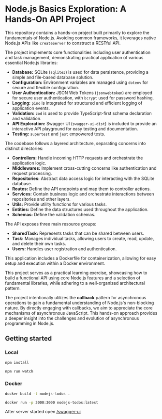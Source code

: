 # Node.js Basics Exploration: A Hands-On API Project

This repository contains a hands-on project built primarily to explore the fundamentals of Node.js. Avoiding common frameworks, it leverages native Node.js APIs like `createServer` to construct a RESTful API.

The project implements core functionalities including user authentication and task management, demonstrating practical application of various essential Node.js libraries:

- **Database:** SQLite (`sqlite3`) is used for data persistence, providing a simple and file-based database solution.
- **Configuration:** Environment variables are managed using `dotenv` for secure and flexible configuration.
- **User Authentication:** JSON Web Tokens (`jsonwebtoken`) are employed for secure user authentication, with `bcrypt` used for password hashing.
- **Logging:** `pino` is integrated for structured and efficient logging of application events.
- **Validation:** `zod` is used to provide TypeScript-first schema declaration and validation.
- **API Exploration:** Swagger UI (`swagger-ui-dist`) is included to provide an interactive API playground for easy testing and documentation.
- **Testing:** `supertest` and `jest` empowered tests.

The codebase follows a layered architecture, separating concerns into distinct directories:

- **Controllers:** Handle incoming HTTP requests and orchestrate the application logic.
- **Middlewares:** Implement cross-cutting concerns like authentication and request processing.
- **Repositories:** Abstract data access logic for interacting with the SQLite database.
- **Routes:** Define the API endpoints and map them to controller actions.
- **Services:** Contain business logic and orchestrate interactions between repositories and other layers.
- **Utils:** Provide utility functions for various tasks.
- **Entities:** Define the data structures used throughout the application.
- **Schemas:** Define the validation schemas.

The API exposes three main resource groups:

- **SharedTask:** Represents tasks that can be shared between users.
- **Task:** Manages individual tasks, allowing users to create, read, update, and delete their own tasks.
- **Users:** Handles user registration and authentication.

This application includes a Dockerfile for containerization, allowing for easy setup and execution within a Docker environment.

This project serves as a practical learning exercise, showcasing how to build a functional API using core Node.js features and a selection of fundamental libraries, while adhering to a well-organized architectural pattern.

The project intentionally utilizes the **callback** pattern for asynchronous operations to gain a fundamental understanding of Node.js's non-blocking nature. By directly engaging with callbacks, we aim to appreciate the core mechanisms of asynchronous JavaScript. This hands-on approach provides a deeper insight into the challenges and evolution of asynchronous programming in Node.js.

## Getting started

### Local

```bash
npm install

npm run watch
```

### Docker

```bash
docker build -t nodejs-todos .

docker run -p 3000:3000 nodejs-todos:latest
```

After server started open [/swagger-ui ](http://localhost:3000/swagger-ui)
